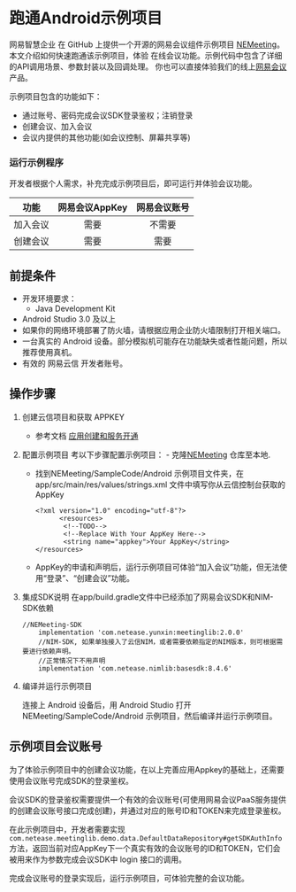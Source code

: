 # 跑通Android示例项目

网易智慧企业 在 GitHub 上提供一个开源的网易会议组件示例项目 [NEMeeting](https://github.com/netease-kit/NEMeeting/tree/main/SampleCode/Android)。本文介绍如何快速跑通该示例项目，体验 在线会议功能。示例代码中包含了详细的API调用场景、参数封装以及回调处理。 你也可以直接体验我们的线上[网易会议](https://meeting.163.com/)产品。

示例项目包含的功能如下：

- 通过账号、密码完成会议SDK登录鉴权；注销登录
- 创建会议、加入会议
- 会议内提供的其他功能(如会议控制、屏幕共享等) 

### 运行示例程序

开发者根据个人需求，补充完成示例项目后，即可运行并体验会议功能。

|   功能   | 网易会议AppKey | 网易会议账号 |
| :------: | :------------: | :----------: |
| 加入会议 |      需要      |    不需要    |
| 创建会议 |      需要      |     需要     |

##  前提条件
  - 开发环境要求：
    - Java Development Kit
  - Android Studio 3.0 及以上
  - 如果你的网络环境部署了防火墙，请根据应用企业防火墙限制打开相关端口。
  - 一台真实的 Android 设备。部分模拟机可能存在功能缺失或者性能问题，所以推荐使用真机。
  - 有效的 网易云信 开发者账号。

## 操作步骤
  1. 创建云信项目和获取 APPKEY
       - 参考文档 [应用创建和服务开通](../../../云信控制平台/应用创建和服务开通.md)
       
  2. 配置示例项目
       考以下步骤配置示例项目：
         - 克隆[NEMeeting](https://github.com/netease-kit/NEMeeting/tree/main/SampleCode/Android) 仓库至本地.
        - 找到NEMeeting/SampleCode/Android 示例项目文件夹，在 app/src/main/res/values/strings.xml 文件中填写你从云信控制台获取的AppKey
          ```
          <?xml version="1.0" encoding="utf-8"?>
                <resources>
                 <!--TODO-->
                 <!--Replace With Your AppKey Here-->
                 <string name="appkey">Your AppKey</string>
          </resources>
          ```
        - AppKey的申请和声明后，运行示例项目可体验“加入会议”功能，但无法使用“登录”、“创建会议”功能。
       
  3. 集成SDK说明
	在app/build.gradle文件中已经添加了网易会议SDK和NIM-SDK依赖
	  ```
	  //NEMeeting-SDK	
	      implementation 'com.netease.yunxin:meetinglib:2.0.0'
	      //NIM-SDK, 如果单独接入了云信NIM，或者需要依赖指定的NIM版本，则可根据需要进行依赖声明。
	      //正常情况下不用声明
	      implementation 'com.netease.nimlib:basesdk:8.4.6'
	  ```
	
  4. 编译并运行示例项目

       连接上 Android 设备后，用 Android Studio 打开 NEMeeting/SampleCode/Android  示例项目，然后编译并运行示例项目。
       
## 示例项目会议账号

为了体验示例项目中的创建会议功能，在以上完善应用Appkey的基础上，还需要使用会议账号完成SDK的登录鉴权。

会议SDK的登录鉴权需要提供一个有效的会议账号(可使用网易会议PaaS服务提供的创建会议账号接口完成创建)，并通过对应的账号ID和TOKEN来完成登录鉴权。

在此示例项目中，开发者需要实现`com.netease.meetinglib.demo.data.DefaultDataRepository#getSDKAuthInfo`方法，返回当前对应AppKey下一个真实有效的会议账号的ID和TOKEN，它们会被用来作为参数完成会议SDK中 login 接口的调用。

完成会议账号的登录实现后，运行示例项目，可体验完整的会议功能。

